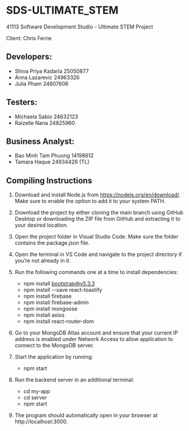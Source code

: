 # SDS-ULTIMATE_STEM
41113 Software Development Studio - Ultimate STEM Project 

Client: Chris Ferrie

## Developers:
- Shiva Priya Kadarla 25050877
- Anna Lazarevic 24963326
- Julia Pham 24807606

## Testers:
- Michaela Sabio 24632123
- Raizelle Nana 24825960

## Business Analyst:
- Bao Minh Tam Phuong 14198612
- Tamara Haque 24934426 (TL)


## Compiling Instructions 
1. Download and install Node.js from https://nodejs.org/en/download/. Make sure to enable the option to add it to your system PATH.
2. Download the project by either cloning the main branch using GitHub Desktop or downloading the ZIP file from GitHub and extracting it to your desired location.
3. Open the project folder in Visual Studio Code. Make sure the folder contains the package.json file.
4. Open the terminal in VS Code and navigate to the project directory if you’re not already in it.
5. Run the following commands one at a time to install dependencies:
   - npm install bootstrap@v5.3.3
   - npm install --save react-toastify
   - npm install firebase
   - npm install firebase-admin
   - npm install mongoose
   - npm install axios 
   - npm install react-router-dom 

6. Go to your MongoDB Atlas account and ensure that your current IP address is enabled under Network Access to allow application to connect to the MongoDB server.
7. Start the application by running:
   - npm start
8. Run the backend server in an additional terminal:
   - cd my-app
   - cd server
   - npm start
9. The program should automatically open in your browser at http://localhost:3000.
